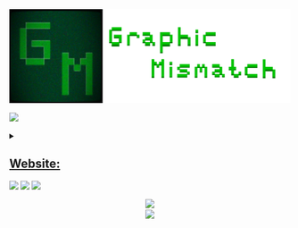 <img src="header.png"/>

<a href="https://www.linkedin.com/in/rayan-madan/"><img src="https://img.shields.io/badge/linkedin-%230077B5.svg?style=for-the-badge&logo=linkedin"/></a>

<details>
    <summary><b><h2><a href="https://graphicmismatch.github.io/">Website: </a></h2></b></summary>
    <h3>https://graphicmismatch.github.io</h3>
</details>
<img src="https://github-readme-streak-stats.herokuapp.com?user=graphicmismatch&theme=android-dark&border=15DD30"/>
<img src="https://github-readme-stats.vercel.app/api/top-langs?username=graphicmismatch&theme=chartreuse-dark&border=15DD30"/>
<img src="https://github-readme-stats.vercel.app/api?username=graphicmismatch&theme=chartreuse-dark&border=15DD30"show_icons=true"/>
<ul>
</ul>
<p align="center">
  <a href="https://discord.com/users/433953456315957258"> <img src="https://lanyard.cnrad.dev/api/433953456315957258"></a> <br>
  <img src="https://skillicons.dev/icons?i=git,github,py,discord,bots,vscode,unity,bash,cs,java,linux,raspberrypi" />
</p>



